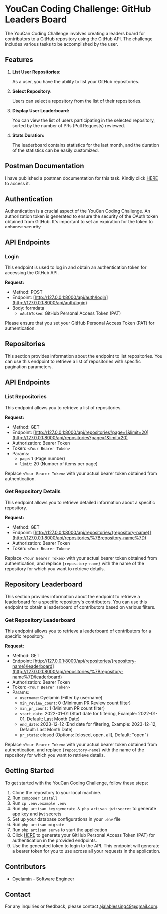 # YouCan Coding Challenge: GitHub Leaders Board

The YouCan Coding Challenge involves creating a leaders board for contributors to a GitHub repository using the GitHub API. The challenge includes various tasks to be accomplished by the user.

## Features

1.  **List User Repositories:**

    As a user, you have the ability to list your GitHub repositories.

2.  **Select Repository:**

    Users can select a repository from the list of their repositories.

3.  **Display User Leaderboard:**

    You can view the list of users participating in the selected repository, sorted by the number of PRs (Pull Requests) reviewed.

4.  **Stats Duration:**

    The leaderboard contains statistics for the last month, and the duration of the statistics can be easily customized.
## Postman Documentation
I have published a postman documentation for this task. Kindly click [HERE](https://documenter.getpostman.com/view/23410509/2s9Y5YR2Et) to access it.


## Authentication

Authentication is a crucial aspect of the YouCan Coding Challenge. An authorization token is generated to ensure the security of the OAuth token obtained from GitHub. It's important to set an expiration for the token to enhance security.

## API Endpoints

### Login

This endpoint is used to log in and obtain an authentication token for accessing the GitHub API.

**Request:**

-   Method: POST
-   Endpoint: [http://127.0.0.1:8000/api/auth/login](http://127.0.0.1:8000/api/auth/login)
-   Body: formdata
    -   `oAuthToken`: GitHub Personal Access Token (PAT)

Please ensure that you set your GitHub Personal Access Token (PAT) for authentication.

## Repositories

This section provides information about the endpoint to list repositories. You can use this endpoint to retrieve a list of repositories with specific pagination parameters.

## API Endpoints
### List Repositories

This endpoint allows you to retrieve a list of repositories.

**Request:**

-   Method: GET
-   Endpoint: [http://127.0.0.1:8000/api/repositories?page=1&limit=20](http://127.0.0.1:8000/api/repositories?page=1&limit=20)
-   Authorization: Bearer Token
-   Token: `<Your Bearer Token>`
-   Params:
    -   `page`: 1 (Page number)
    -   `limit`: 20 (Number of items per page)

Replace `<Your Bearer Token>` with your actual bearer token obtained from authentication.

### Get Repository Details

This endpoint allows you to retrieve detailed information about a specific repository.

**Request:**

-   Method: GET
-   Endpoint: [http://127.0.0.1:8000/api/repositories/{repository-name}](http://127.0.0.1:8000/api/repositories/%7Brepository-name%7D)
-   Authorization: Bearer Token
-   Token: `<Your Bearer Token>`

Replace `<Your Bearer Token>` with your actual bearer token obtained from authentication, and replace `{repository-name}` with the name of the repository for which you want to retrieve details.

## Repository Leaderboard

This section provides information about the endpoint to retrieve a leaderboard for a specific repository's contributors. You can use this endpoint to obtain a leaderboard of contributors based on various filters.

### Get Repository Leaderboard

This endpoint allows you to retrieve a leaderboard of contributors for a specific repository.

**Request:**

-   Method: GET
-   Endpoint: [http://127.0.0.1:8000/api/repositories/{repository-name}/leaderboard](http://127.0.0.1:8000/api/repositories/%7Brepository-name%7D/leaderboard)
-   Authorization: Bearer Token
-   Token: `<Your Bearer Token>`
-   Params:
    -   `username`: Oyelamin (Filter by username)
    -   `min_review_count`: 0 (Minimum PR Review count filter)
    -   `min_pr_count`: 1 (Minimum PR count filter)
    -   `start_date`: 2022-01-01 (Start date for filtering, Example: 2022-01-01, Default: Last Month Date)
    -   `end_date`: 2023-12-12 (End date for filtering, Example: 2023-12-12, Default: Last Month Date)
    -   `pr_state`: closed (Options: [closed, open, all], Default: "open")

Replace `<Your Bearer Token>` with your actual bearer token obtained from authentication, and replace `{repository-name}` with the name of the repository for which you want to retrieve details.

## Getting Started

To get started with the YouCan Coding Challenge, follow these steps:

1.  Clone the repository to your local machine.
2.  Run `composer install`
3. Run `cp .env.example .env`
4. Run `php artisan key:generate & php artisan jwt:secret` to generate app key and jwt secrets
5. Set up your database configurations in your `.env` file
6. Run `php artisan migrate`
7. Run `php artisan serve` to start the application
8. Click [HERE](https://github.com/settings/tokens?type=beta) to generate your GitHub Personal Access Token (PAT) for authentication in the provided endpoints.
9. Use the generated token to login to the API. This endpoint will generate a bearer token for you to use across all your requests in the application.

## Contributors

-   [Oyelamin](https://github.com/Oyelamin) - Software Engineer

## Contact

For any inquiries or feedback, please contact [ajalablessing49@gmail.com](mailto:ajalablessing49@gmail.com).
